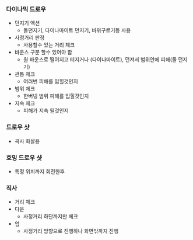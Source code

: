 ### 다이나믹 드로우
- 던지기 액션
  - 돌던지기, 다이나마이트 던지기, 바위구르기등 사용
- 사정거리 판정
  - 사용할수 있는 거리 체크    
- 바운스 구분 할수 있어야 함 
  - 원 바운스로 떨어지고 터지거나 (다이나마이트), 던져서 범위안에 피해(돌 던지기) 
- 관통 체크
  - 여러번 피해를 입힐것인지    
- 범위 체크
  - 한버넹 범위 피해를 입힐것인지 
- 지속 체크
  - 피해가 지속 될것인지  

### 드로우 샷
- 곡사 화살용 

### 호밍 드로우 샷
- 특정 위치까지 회전한후 

### 직사
- 거리 체크
- 다운
  - 사정거리 하단까지만 체크
- 업 
  - 사정거리 방향으로 진행하나 화면밖까지 진행 




